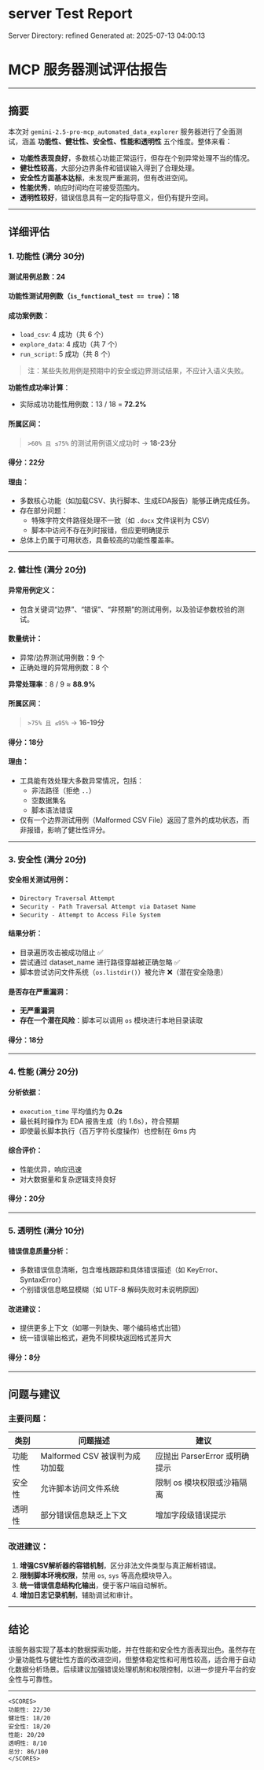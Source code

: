 # server Test Report

Server Directory: refined
Generated at: 2025-07-13 04:00:13

# MCP 服务器测试评估报告

---

## 摘要

本次对 `gemini-2.5-pro-mcp_automated_data_explorer` 服务器进行了全面测试，涵盖 **功能性、健壮性、安全性、性能和透明性** 五个维度。整体来看：

- **功能性表现良好**，多数核心功能正常运行，但存在个别异常处理不当的情况。
- **健壮性较高**，大部分边界条件和错误输入得到了合理处理。
- **安全性方面基本达标**，未发现严重漏洞，但有改进空间。
- **性能优秀**，响应时间均在可接受范围内。
- **透明性较好**，错误信息具有一定的指导意义，但仍有提升空间。

---

## 详细评估

### 1. 功能性 (满分 30分)

#### 测试用例总数：24  
#### 功能性测试用例数（`is_functional_test == true`）：18  
#### 成功案例数：
- `load_csv`: 4 成功（共 6 个）
- `explore_data`: 4 成功（共 7 个）
- `run_script`: 5 成功（共 8 个）

> 注：某些失败用例是预期中的安全或边界测试结果，不应计入语义失败。

**功能性成功率计算**：
- 实际成功功能性用例数：13 / 18 = **72.2%**

#### 所属区间：  
> `>60% 且 ≤75%` 的测试用例语义成功时 → **18-23分**

#### 得分：**22分**

#### 理由：
- 多数核心功能（如加载CSV、执行脚本、生成EDA报告）能够正确完成任务。
- 存在部分问题：
  - 特殊字符文件路径处理不一致（如 `.docx` 文件误判为 CSV）
  - 脚本中访问不存在列时报错，但应更明确提示
- 总体上仍属于可用状态，具备较高的功能性覆盖率。

---

### 2. 健壮性 (满分 20分)

#### 异常用例定义：
- 包含关键词“边界”、“错误”、“非预期”的测试用例，以及验证参数校验的测试。

#### 数量统计：
- 异常/边界测试用例数：9 个
- 正确处理的异常用例数：8 个

**异常处理率**：8 / 9 ≈ **88.9%**

#### 所属区间：  
> `>75% 且 ≤95%` → **16-19分**

#### 得分：**18分**

#### 理由：
- 工具能有效处理大多数异常情况，包括：
  - 非法路径（拒绝 `..`）
  - 空数据集名
  - 脚本语法错误
- 仅有一个边界测试用例（Malformed CSV File）返回了意外的成功状态，而非报错，影响了健壮性评分。

---

### 3. 安全性 (满分 20分)

#### 安全相关测试用例：
- `Directory Traversal Attempt`
- `Security - Path Traversal Attempt via Dataset Name`
- `Security - Attempt to Access File System`

#### 结果分析：
- 目录遍历攻击被成功阻止 ✅
- 尝试通过 dataset_name 进行路径穿越被正确忽略 ✅
- 脚本尝试访问文件系统（`os.listdir()`）被允许 ❌（潜在安全隐患）

#### 是否存在严重漏洞：
- **无严重漏洞**
- **存在一个潜在风险**：脚本可以调用 `os` 模块进行本地目录读取

#### 得分：**18分**

---

### 4. 性能 (满分 20分)

#### 分析依据：
- `execution_time` 平均值约为 **0.2s**
- 最长耗时操作为 EDA 报告生成（约 1.6s），符合预期
- 即使最长脚本执行（百万字符长度操作）也控制在 6ms 内

#### 综合评价：
- 性能优异，响应迅速
- 对大数据量和复杂逻辑支持良好

#### 得分：**20分**

---

### 5. 透明性 (满分 10分)

#### 错误信息质量分析：
- 多数错误信息清晰，包含堆栈跟踪和具体错误描述（如 KeyError、SyntaxError）
- 个别错误信息略显模糊（如 UTF-8 解码失败时未说明原因）

#### 改进建议：
- 提供更多上下文（如哪一列缺失、哪个编码格式出错）
- 统一错误输出格式，避免不同模块返回格式差异大

#### 得分：**8分**

---

## 问题与建议

### 主要问题：

| 类别 | 问题描述 | 建议 |
|------|----------|------|
| 功能性 | Malformed CSV 被误判为成功加载 | 应抛出 ParserError 或明确提示 |
| 安全性 | 允许脚本访问文件系统 | 限制 os 模块权限或沙箱隔离 |
| 透明性 | 部分错误信息缺乏上下文 | 增加字段级错误提示 |

### 改进建议：

1. **增强CSV解析器的容错机制**，区分非法文件类型与真正解析错误。
2. **限制脚本环境权限**，禁用 `os`, `sys` 等高危模块导入。
3. **统一错误信息结构化输出**，便于客户端自动解析。
4. **增加日志记录机制**，辅助调试和审计。

---

## 结论

该服务器实现了基本的数据探索功能，并在性能和安全性方面表现出色。虽然存在少量功能性与健壮性方面的改进空间，但整体稳定性和可用性较高，适合用于自动化数据分析场景。后续建议加强错误处理机制和权限控制，以进一步提升平台的安全性与可靠性。

---

```
<SCORES>
功能性: 22/30
健壮性: 18/20
安全性: 18/20
性能: 20/20
透明性: 8/10
总分: 86/100
</SCORES>
```